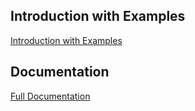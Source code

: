 
## Introduction with Examples

[Introduction with Examples](doc/intro/README.md)

## Documentation

[Full Documentation](doc/README.md)



